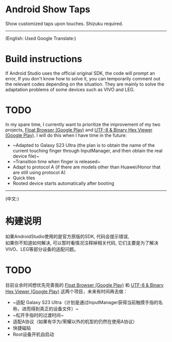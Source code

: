 # Android Show Taps
Show customized taps upon touches. Shizuku required.

---

(English: Used Google Translate:)

# Build instructions
If Android Studio uses the official original SDK, the code will prompt an error,
If you don't know how to solve it, you can temporarily comment out the relevant codes depending on the situation. They are mainly to solve the adaptation problems of some devices such as VIVO and LEG.

# TODO
In my spare time, I currently want to prioritize the improvement of my two projects, [Float Browser (Google Play)](https://play.google.com/store/apps/details?id=floatbrowser.floating.browser.float.web.window) and  [UTF-8 & Binary Hex Viewer (Google Play)](https://play.google.com/store/apps/details?id=utf8.extractor). I will do this when I have time in the future:
- ~Adapted to Galaxy S23 Ultra (the plan is to obtain the name of the current touching finger through InputManager, and then obtain the real device file)~
- ~Transition time when finger is released~
- Adapt to protocol A (if there are models other than Huawei/Honor that are still using protocol A)
- Quick tiles
- Rooted device starts automatically after booting

---

(中文:)

# 构建说明
如果AndroidStudio使用的是官方原版的SDK, 代码会提示错误,  
如果你不知道如何解决, 可以暂时看情况注释掉相关代码, 它们主要是为了解决VIVO、LEG等部分设备的适配问题。

# TODO
目前业余时间想优先完善我的 [Float Browser (Google Play)](https://play.google.com/store/apps/details?id=floatbrowser.floating.browser.float.web.window) 和 [UTF-8 & Binary Hex Viewer (Google Play)](https://play.google.com/store/apps/details?id=utf8.extractor) 这两个项目，未来有时间再去做：
- ~适配 Galaxy S23 Ultra（计划是通过InputManager获得当前触摸手指的名称，进而得到真正的设备文件）~
- ~松开手指时的过渡时间~
- 适配A协议（如果有华为/荣耀以外的机型的仍然在使用A协议）
- 快捷磁贴
- Root设备开机自启动

